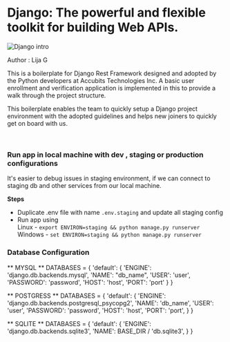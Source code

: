 # Django: The powerful and flexible toolkit for building Web APIs.


![Django intro](django_boiler_plate/static/images/django-logo.png)

Author : Lija G

This is a boilerplate for Django Rest Framework designed and adopted by the Python developers at Accubits Technologies Inc. A basic user enrollment and verification application is implemented in this to provide a walk through the project structure.

This boilerplate enables the team to quickly setup a Django project environment with the adopted guidelines and helps new joiners to quickly get on board with us.

<br>

### Run app in local machine with dev , staging or production configurations
It's easier to debug issues in staging environment, if we can connect to staging db and other services from our local machine.
  
**Steps**
- Duplicate .env file with name `.env.staging` and update all staging config
- Run app using  
Linux - `export ENVIRON=staging && python manage.py runserver`
Windows - `set ENVIRON=staging && python manage.py runserver`

### Database Configuration
** MYSQL **
DATABASES = {
     'default': {
         'ENGINE': 'django.db.backends.mysql',
         'NAME': "db_name",
         'USER': 'user',
         'PASSWORD': 'password',
         'HOST': 'host',
         'PORT': 'port'
     }
 }

** POSTGRESS **
DATABASES = {
	'default': {
		'ENGINE': 'django.db.backends.postgresql_psycopg2',
		'NAME': 'db_name',
		'USER': 'user',
		'PASSWORD': 'password',
		'HOST': 'host',
		'PORT': 'port',
	}
}

** SQLITE **
DATABASES = {
    'default': {
        'ENGINE': 'django.db.backends.sqlite3',
        'NAME': BASE_DIR / 'db.sqlite3',
    }
}
 